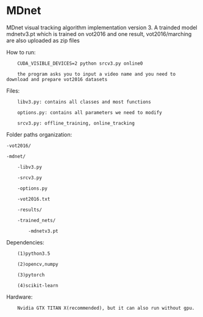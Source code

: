 # MDnet

MDnet visual tracking algorithm implementation version 3. A trainded model mdnetv3.pt which is trained on vot2016 and one result, vot2016/marching are also uploaded as zip files


How to run:

		CUDA_VISIBLE_DEVICES=2 python srcv3.py online0
		
		the program asks you to input a video name and you need to download and prepare vot2016 datasets

Files:

		libv3.py: contains all classes and most functions
  
		options.py: contains all parameters we need to modify
  
		srcv3.py: offline_training, online_tracking


Folder paths organization:

	-vot2016/
	
	-mdnet/
		
		-libv3.py
		
		-srcv3.py
		
		-options.py
		
		-vot2016.txt
		
		-results/
		
		-trained_nets/
		
			-mdnetv3.pt


Dependencies:

		(1)python3.5
  
		(2)opencv,numpy
  
		(3)pytorch
  
		(4)scikit-learn
 

Hardware:

		Nvidia GTX TITAN X(recommended), but it can also run without gpu.
  

 
